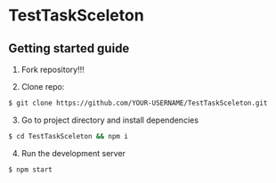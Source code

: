 # TestTaskSceleton

## Getting started guide

1.  Fork repository!!!

2.  Clone repo:

```bash
$ git clone https://github.com/YOUR-USERNAME/TestTaskSceleton.git
```

3.  Go to project directory and install dependencies

```bash
$ cd TestTaskSceleton && npm i
```

4.  Run the development server

```bash
$ npm start
```
